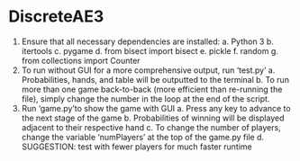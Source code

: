 # DiscreteAE3

1.	Ensure that all necessary dependencies are installed:
  a.	Python 3
  b.	itertools
  c.	pygame
  d.	from bisect import bisect
  e.	pickle
  f.	random
  g.	from collections import  Counter
2.	To run without GUI for a more comprehensive output, run ‘test.py’
  a.	Probabilities, hands, and table will be outputted to the terminal
  b.	To run more than one game back-to-back (more efficient than re-running the file), simply change the number in the loop at the end of the script.
3.	Run ‘game.py’to show the game with GUI
  a.	Press any key to advance to the next stage of the game
  b.	Probabilities of winning will be displayed adjacent to their respective hand
  c.	To change the number of players, change the variable ‘numPlayers’ at the top of the game.py file
  d.	SUGGESTION: test with fewer players for much faster runtime
